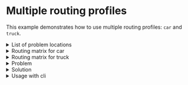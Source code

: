# Multiple routing profiles

This example demonstrates how to use multiple routing profiles: `car` and `truck`.


<details>
    <summary>List of problem locations</summary><p>

```json
{{#include ../../../../../examples/data/pragmatic/basics/profiles.basic.locations.json}}
```

</p></details>

<details>
    <summary>Routing matrix for car</summary><p>

```json
{{#include ../../../../../examples/data/pragmatic/basics/profiles.basic.matrix.car.json}}
```

</p></details>

<details>
    <summary>Routing matrix for truck</summary><p>

```json
{{#include ../../../../../examples/data/pragmatic/basics/profiles.basic.matrix.truck.json}}
```

</p></details>


<details>
    <summary>Problem</summary><p>

```json
{{#include ../../../../../examples/data/pragmatic/basics/profiles.basic.problem.json}}
```

</p></details>

<details>
    <summary>Solution</summary><p>

```json
{{#include ../../../../../examples/data/pragmatic/basics/profiles.basic.solution.json}}
```

</p></details>

<details>
    <summary>Usage with cli</summary><p>

```
vrp-cli solve pragmatic profiles.basic.problem.json -m profiles.basic.matrix.car.json profiles.basic.matrix.truck -o profiles.basic.solution.json
```

</p></details>
